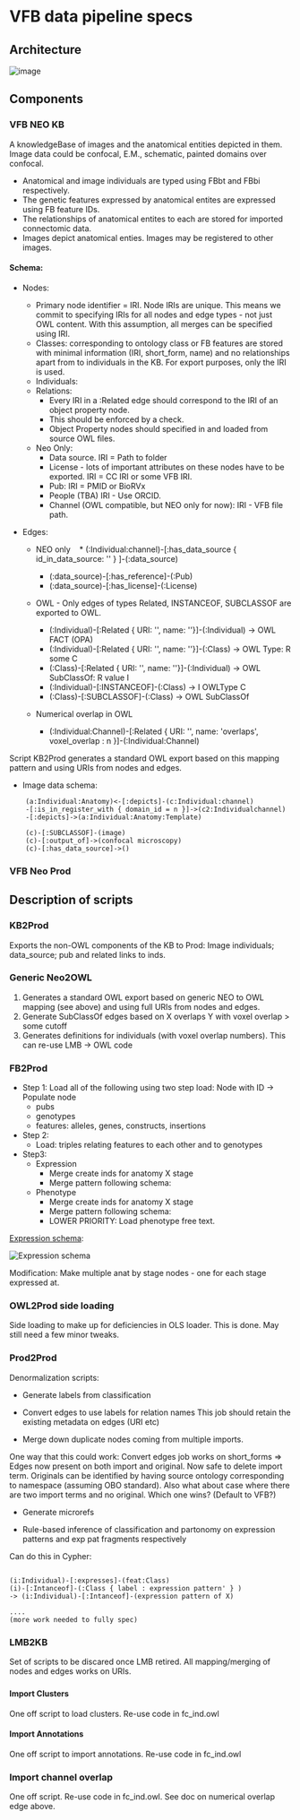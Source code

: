 # VFB data pipeline specs

## Architecture

![image](https://cloud.githubusercontent.com/assets/112839/23518012/fbf38b24-ff69-11e6-945a-378b1949ab81.png)

## Components

### VFB NEO KB

A knowledgeBase of images and the anatomical entities depicted in them.  Image data could be confocal, E.M., schematic, painted domains over confocal.  

* Anatomical and image individuals are typed using FBbt and FBbi respectively.  
* The genetic features expressed by anatomical entites are expressed using FB feature IDs.  
* The relationships of anatomical entites to each are stored for imported connectomic data.  
* Images depict anatomical enties.  Images may be registered to other images.

#### Schema:

* Nodes:
   * Primary node identifier = IRI.  Node IRIs are unique. This means we commit to specifying IRIs for all nodes and edge types - not just OWL content. With this assumption, all merges can be specified using IRI.
   * Classes: corresponding to ontology class or FB features are stored with minimal information (IRI, short_form, name) and no relationships apart from to individuals in the KB.  For export purposes, only the IRI is used.
   * Individuals:
   * Relations:
      * Every IRI in a :Related edge should correspond to the IRI of an object property node.
      * This should be enforced by a check. 
      * Object Property nodes should specified in and loaded from source OWL files.
    * Neo Only:
      * Data source. IRI = Path to folder
      * License  - lots of important attributes on these nodes have to be exported.  IRI = CC IRI or some VFB IRI.
      * Pub: IRI = PMID or BioRVx
      * People (TBA) IRI - Use ORCID.
      * Channel (OWL compatible, but NEO only for now): IRI - VFB file path.
    
* Edges:
  * NEO only
    * (:Individual:channel)-[:has_data_source { id_in_data_source: '' } ]-(:data_source)
    * (:data_source)-[:has_reference]-(:Pub)
    * (:data_source)-[:has_license]-(:License)

  * OWL - Only edges of types Related, INSTANCEOF, SUBCLASSOF are exported to OWL.
    * (:Individual)-[:Related { URI: '', name: ''}]-(:Individual)  -> OWL FACT (OPA)
    * (:Individual)-[:Related { URI: '', name: ''}]-(:Class) -> OWL Type: R some C
    * (:Class)-[:Related { URI: '', name: ''}]-(:Individual) -> OWL SubClassOf: R value I
    * (:Individual)-[:INSTANCEOF]-(:Class) -> I OWLType C
    * (:Class)-[:SUBCLASSOF]-(:Class) -> OWL SubClassOf
  
  * Numerical overlap in OWL
    * (:Individual:Channel)-[:Related { URI: '', name: 'overlaps', voxel_overlap : n }]-(:Individual:Channel)

Script KB2Prod generates a standard OWL export based on this mapping pattern and using URIs from nodes and edges.

* Image data schema:

~~~~~~~~~.cql
    (a:Individual:Anatomy)<-[:depicts]-(c:Individual:channel)
    -[:is_in_register_with { domain_id = n }]->(c2:Individualchannel)
    -[:depicts]->(a:Individual:Anatomy:Template)
     
    (c)-[:SUBCLASSOF]-(image)
    (c)-[:output_of]->(confocal microscopy)
    (c)-[:has_data_source]->()
~~~~~~~~~~

### VFB Neo Prod



## Description of scripts

### KB2Prod

Exports the non-OWL components of the KB to Prod: Image individuals; data_source; pub and related links to inds.

### Generic Neo2OWL

1. Generates a standard OWL export based on generic NEO to OWL mapping (see above) and using full URIs from nodes and edges.
2. Generate SubClassOf edges based on X overlaps Y  with voxel overlap > some cutoff
2. Generates definitions for individuals (with voxel overlap numbers).  This can re-use LMB -> OWL code

### FB2Prod

* Step 1: Load all of the following using two step load:  Node with ID ->  Populate node
  - pubs
  - genotypes
  - features: alleles, genes, constructs, insertions
* Step 2:
  - Load: triples relating features to each other and to genotypes
* Step3:
  * Expression
      - Merge create inds for anatomy X stage
      - Merge pattern following schema: 
  * Phenotype
      - Merge create inds for anatomy X stage
      - Merge pattern following schema: 
      - LOWER PRIORITY: Load phenotype free text.

[Expression schema](https://github.com/obophenotype/expression_patterns/blob/master/doc/expresion_pattern_schema_spec.md):


![Expression schema](https://cloud.githubusercontent.com/assets/112839/19857275/febda88a-9f74-11e6-9fa0-01b1c58b0463.png)

Modification: Make multiple anat by stage nodes - one for each stage expressed at.

### OWL2Prod side loading

Side loading to make up for deficiencies in OLS loader.  This is done.  May still need a few minor tweaks.

### Prod2Prod

Denormalization scripts:

* Generate labels from classification 
* Convert edges to use labels for relation names
This job should retain the existing metadata on edges (URI etc)

* Merge down duplicate nodes coming from multiple imports.

One way that this could work: Convert edges job works on short_forms => Edges now present on both import and original.  Now safe to delete import term.  Originals can be identified by having source ontology corresponding to namespace (assuming OBO standard).  Also what about case where there are two import terms and no original. Which one wins?  (Default to VFB?)

* Generate microrefs

* Rule-based inference of classification and partonomy on expression patterns and exp pat fragments respectively

Can do this in Cypher:

~~~~~~~~~.cql

(i:Individual)-[:expresses]-(feat:Class)
(i)-[:Intanceof]-(:Class { label : expression pattern' } )
-> (i:Individual)-[:Intanceof]-(expression pattern of X)

....
(more work needed to fully spec)
~~~~~~~~~~~~

### LMB2KB

Set of scripts to be discared once LMB retired.
All mapping/merging of nodes and edges works on URIs.

###


#### Import Clusters

One off script to load clusters.  Re-use code in fc_ind.owl

#### Import Annotations

One off script to import annotations. Re-use code in fc_ind.owl

### Import channel overlap 

One off script. Re-use code in fc_ind.owl.  See doc on numerical overlap edge above.

